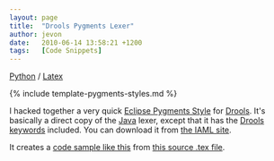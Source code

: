 ```yaml
---
layout: page
title:  "Drools Pygments Lexer"
author: jevon
date:   2010-06-14 13:58:21 +1200
tags:   [Code Snippets]
---
```


[Python](Python.md) / [Latex](Latex.md)

{% include template-pygments-styles.md %}

I hacked together a very quick [Eclipse Pygments Style](Eclipse_Pygments_Style.md) for [Drools](Drools.md). It's basically a direct copy of the [Java](Java.md) lexer, except that it has the <a href="http://downloads.jboss.com/drools/docs/4.0.4.17825.GA/html_single/index.html#d0e2641">Drools keywords</a> included. You can download it from <a href="http://code.google.com/p/iaml/source/browse/trunk/org.openiaml.docs.tools/latex/pygments-drools/">the IAML site</a>.

It creates a <a href="http://iaml.googlecode.com/svn/trunk/org.openiaml.docs.tools/latex/pygments-drools/code-sample-drools.pdf">code sample like this</a> from <a href="http://code.google.com/p/iaml/source/browse/trunk/org.openiaml.docs.tools/latex/pygments-drools/code-sample.tex">this source .tex file</a>.
